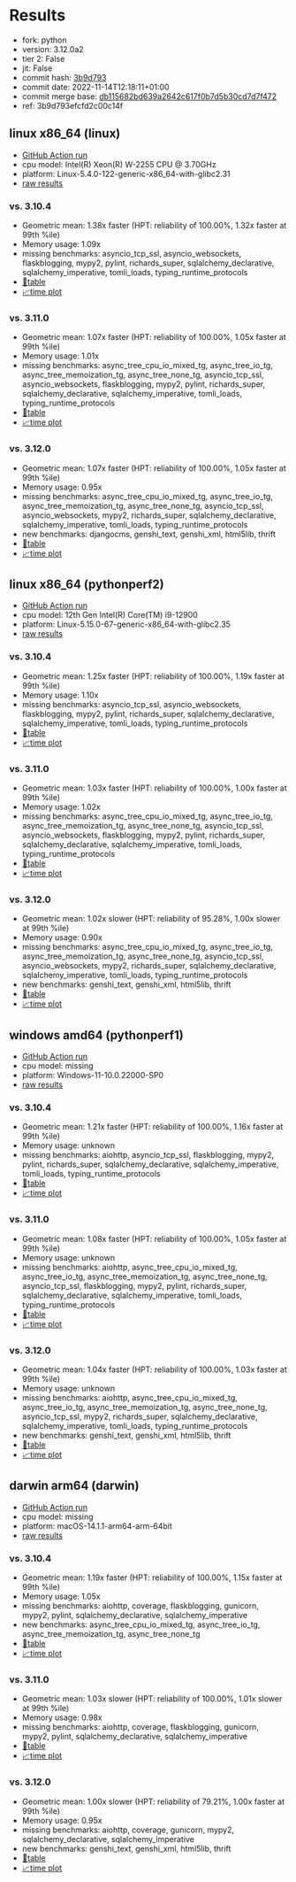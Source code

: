 # Results

- fork: python
- version: 3.12.0a2
- tier 2: False
- jit: False
- commit hash: [3b9d793](https://github.com/python/cpython/commit/3b9d793)
- commit date: 2022-11-14T12:18:11+01:00
- commit merge base: [db115682bd639a2642c617f0b7d5b30cd7d7f472](https://github.com/python/cpython/commit/db115682bd639a2642c617f0b7d5b30cd7d7f472)
- ref: 3b9d793efcfd2c00c14f

## linux x86_64 (linux)

- [GitHub Action run](https://github.com/faster-cpython/benchmarking/actions/runs/4546446795)
- cpu model: Intel(R) Xeon(R) W-2255 CPU @ 3.70GHz
- platform: Linux-5.4.0-122-generic-x86_64-with-glibc2.31
- [raw results](bm-20221114-linux-x86_64-python-3b9d793efcfd2c00c14f-3.12.0a2-3b9d793.json)

### vs. 3.10.4

- Geometric mean: 1.38x faster (HPT: reliability of 100.00%, 1.32x faster at 99th %ile)
- Memory usage: 1.09x
- missing benchmarks: asyncio_tcp_ssl, asyncio_websockets, flaskblogging, mypy2, pylint, richards_super, sqlalchemy_declarative, sqlalchemy_imperative, tomli_loads, typing_runtime_protocols
- [📄table](bm-20221114-linux-x86_64-python-3b9d793efcfd2c00c14f-3.12.0a2-3b9d793-vs-3.10.4.md)
- [📈time plot](bm-20221114-linux-x86_64-python-3b9d793efcfd2c00c14f-3.12.0a2-3b9d793-vs-3.10.4.png)

### vs. 3.11.0

- Geometric mean: 1.07x faster (HPT: reliability of 100.00%, 1.05x faster at 99th %ile)
- Memory usage: 1.01x
- missing benchmarks: async_tree_cpu_io_mixed_tg, async_tree_io_tg, async_tree_memoization_tg, async_tree_none_tg, asyncio_tcp_ssl, asyncio_websockets, flaskblogging, mypy2, pylint, richards_super, sqlalchemy_declarative, sqlalchemy_imperative, tomli_loads, typing_runtime_protocols
- [📄table](bm-20221114-linux-x86_64-python-3b9d793efcfd2c00c14f-3.12.0a2-3b9d793-vs-3.11.0.md)
- [📈time plot](bm-20221114-linux-x86_64-python-3b9d793efcfd2c00c14f-3.12.0a2-3b9d793-vs-3.11.0.png)

### vs. 3.12.0

- Geometric mean: 1.07x faster (HPT: reliability of 100.00%, 1.05x faster at 99th %ile)
- Memory usage: 0.95x
- missing benchmarks: async_tree_cpu_io_mixed_tg, async_tree_io_tg, async_tree_memoization_tg, async_tree_none_tg, asyncio_tcp_ssl, asyncio_websockets, mypy2, richards_super, sqlalchemy_declarative, sqlalchemy_imperative, tomli_loads, typing_runtime_protocols
- new benchmarks: djangocms, genshi_text, genshi_xml, html5lib, thrift
- [📄table](bm-20221114-linux-x86_64-python-3b9d793efcfd2c00c14f-3.12.0a2-3b9d793-vs-3.12.0.md)
- [📈time plot](bm-20221114-linux-x86_64-python-3b9d793efcfd2c00c14f-3.12.0a2-3b9d793-vs-3.12.0.png)

## linux x86_64 (pythonperf2)

- [GitHub Action run](https://github.com/faster-cpython/benchmarking/actions/runs/4546461174)
- cpu model: 12th Gen Intel(R) Core(TM) i9-12900
- platform: Linux-5.15.0-67-generic-x86_64-with-glibc2.35
- [raw results](bm-20221114-pythonperf2-x86_64-python-3b9d793efcfd2c00c14f-3.12.0a2-3b9d793.json)

### vs. 3.10.4

- Geometric mean: 1.25x faster (HPT: reliability of 100.00%, 1.19x faster at 99th %ile)
- Memory usage: 1.10x
- missing benchmarks: asyncio_tcp_ssl, asyncio_websockets, flaskblogging, mypy2, pylint, richards_super, sqlalchemy_declarative, sqlalchemy_imperative, tomli_loads, typing_runtime_protocols
- [📄table](bm-20221114-pythonperf2-x86_64-python-3b9d793efcfd2c00c14f-3.12.0a2-3b9d793-vs-3.10.4.md)
- [📈time plot](bm-20221114-pythonperf2-x86_64-python-3b9d793efcfd2c00c14f-3.12.0a2-3b9d793-vs-3.10.4.png)

### vs. 3.11.0

- Geometric mean: 1.03x faster (HPT: reliability of 100.00%, 1.00x faster at 99th %ile)
- Memory usage: 1.02x
- missing benchmarks: async_tree_cpu_io_mixed_tg, async_tree_io_tg, async_tree_memoization_tg, async_tree_none_tg, asyncio_tcp_ssl, asyncio_websockets, flaskblogging, mypy2, pylint, richards_super, sqlalchemy_declarative, sqlalchemy_imperative, tomli_loads, typing_runtime_protocols
- [📄table](bm-20221114-pythonperf2-x86_64-python-3b9d793efcfd2c00c14f-3.12.0a2-3b9d793-vs-3.11.0.md)
- [📈time plot](bm-20221114-pythonperf2-x86_64-python-3b9d793efcfd2c00c14f-3.12.0a2-3b9d793-vs-3.11.0.png)

### vs. 3.12.0

- Geometric mean: 1.02x slower (HPT: reliability of 95.28%, 1.00x slower at 99th %ile)
- Memory usage: 0.90x
- missing benchmarks: async_tree_cpu_io_mixed_tg, async_tree_io_tg, async_tree_memoization_tg, async_tree_none_tg, asyncio_tcp_ssl, asyncio_websockets, mypy2, richards_super, sqlalchemy_declarative, sqlalchemy_imperative, tomli_loads, typing_runtime_protocols
- new benchmarks: genshi_text, genshi_xml, html5lib, thrift
- [📄table](bm-20221114-pythonperf2-x86_64-python-3b9d793efcfd2c00c14f-3.12.0a2-3b9d793-vs-3.12.0.md)
- [📈time plot](bm-20221114-pythonperf2-x86_64-python-3b9d793efcfd2c00c14f-3.12.0a2-3b9d793-vs-3.12.0.png)

## windows amd64 (pythonperf1)

- [GitHub Action run](https://github.com/faster-cpython/benchmarking/actions/runs/4511434693)
- cpu model: missing
- platform: Windows-11-10.0.22000-SP0
- [raw results](bm-20221114-pythonperf1-amd64-python-3b9d793efcfd2c00c14f-3.12.0a2-3b9d793.json)

### vs. 3.10.4

- Geometric mean: 1.21x faster (HPT: reliability of 100.00%, 1.16x faster at 99th %ile)
- Memory usage: unknown
- missing benchmarks: aiohttp, asyncio_tcp_ssl, flaskblogging, mypy2, pylint, richards_super, sqlalchemy_declarative, sqlalchemy_imperative, tomli_loads, typing_runtime_protocols
- [📄table](bm-20221114-pythonperf1-amd64-python-3b9d793efcfd2c00c14f-3.12.0a2-3b9d793-vs-3.10.4.md)
- [📈time plot](bm-20221114-pythonperf1-amd64-python-3b9d793efcfd2c00c14f-3.12.0a2-3b9d793-vs-3.10.4.png)

### vs. 3.11.0

- Geometric mean: 1.08x faster (HPT: reliability of 100.00%, 1.05x faster at 99th %ile)
- Memory usage: unknown
- missing benchmarks: aiohttp, async_tree_cpu_io_mixed_tg, async_tree_io_tg, async_tree_memoization_tg, async_tree_none_tg, asyncio_tcp_ssl, flaskblogging, mypy2, pylint, richards_super, sqlalchemy_declarative, sqlalchemy_imperative, tomli_loads, typing_runtime_protocols
- [📄table](bm-20221114-pythonperf1-amd64-python-3b9d793efcfd2c00c14f-3.12.0a2-3b9d793-vs-3.11.0.md)
- [📈time plot](bm-20221114-pythonperf1-amd64-python-3b9d793efcfd2c00c14f-3.12.0a2-3b9d793-vs-3.11.0.png)

### vs. 3.12.0

- Geometric mean: 1.04x faster (HPT: reliability of 100.00%, 1.03x faster at 99th %ile)
- Memory usage: unknown
- missing benchmarks: aiohttp, async_tree_cpu_io_mixed_tg, async_tree_io_tg, async_tree_memoization_tg, async_tree_none_tg, asyncio_tcp_ssl, mypy2, richards_super, sqlalchemy_declarative, sqlalchemy_imperative, tomli_loads, typing_runtime_protocols
- new benchmarks: genshi_text, genshi_xml, html5lib, thrift
- [📄table](bm-20221114-pythonperf1-amd64-python-3b9d793efcfd2c00c14f-3.12.0a2-3b9d793-vs-3.12.0.md)
- [📈time plot](bm-20221114-pythonperf1-amd64-python-3b9d793efcfd2c00c14f-3.12.0a2-3b9d793-vs-3.12.0.png)

## darwin arm64 (darwin)

- [GitHub Action run](https://github.com/faster-cpython/benchmarking/actions/runs/6961754304)
- cpu model: missing
- platform: macOS-14.1.1-arm64-arm-64bit
- [raw results](bm-20221114-darwin-arm64-python-3b9d793efcfd2c00c14f-3.12.0a2-3b9d793.json)

### vs. 3.10.4

- Geometric mean: 1.19x faster (HPT: reliability of 100.00%, 1.15x faster at 99th %ile)
- Memory usage: 1.05x
- missing benchmarks: aiohttp, coverage, flaskblogging, gunicorn, mypy2, pylint, sqlalchemy_declarative, sqlalchemy_imperative
- new benchmarks: async_tree_cpu_io_mixed_tg, async_tree_io_tg, async_tree_memoization_tg, async_tree_none_tg
- [📄table](bm-20221114-darwin-arm64-python-3b9d793efcfd2c00c14f-3.12.0a2-3b9d793-vs-3.10.4.md)
- [📈time plot](bm-20221114-darwin-arm64-python-3b9d793efcfd2c00c14f-3.12.0a2-3b9d793-vs-3.10.4.png)

### vs. 3.11.0

- Geometric mean: 1.03x slower (HPT: reliability of 100.00%, 1.01x slower at 99th %ile)
- Memory usage: 0.98x
- missing benchmarks: aiohttp, coverage, flaskblogging, gunicorn, mypy2, pylint, sqlalchemy_declarative, sqlalchemy_imperative
- [📄table](bm-20221114-darwin-arm64-python-3b9d793efcfd2c00c14f-3.12.0a2-3b9d793-vs-3.11.0.md)
- [📈time plot](bm-20221114-darwin-arm64-python-3b9d793efcfd2c00c14f-3.12.0a2-3b9d793-vs-3.11.0.png)

### vs. 3.12.0

- Geometric mean: 1.00x slower (HPT: reliability of 79.21%, 1.00x faster at 99th %ile)
- Memory usage: 0.95x
- missing benchmarks: aiohttp, coverage, gunicorn, mypy2, sqlalchemy_declarative, sqlalchemy_imperative
- new benchmarks: genshi_text, genshi_xml, html5lib, thrift
- [📄table](bm-20221114-darwin-arm64-python-3b9d793efcfd2c00c14f-3.12.0a2-3b9d793-vs-3.12.0.md)
- [📈time plot](bm-20221114-darwin-arm64-python-3b9d793efcfd2c00c14f-3.12.0a2-3b9d793-vs-3.12.0.png)


